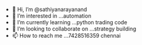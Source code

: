 - 👋 Hi, I’m @sathiyanarayanand
- 👀 I’m interested in ...automation 
- 🌱 I’m currently learning ...python trading code
- 💞️ I’m looking to collaborate on ...strategy building
- 📫 How to reach me ...7428516359 chennai

<!---
sathiyanarayanand/sathiyanarayanand is a ✨ special ✨ repository because its `README.md` (this file) appears on your GitHub profile.
You can click the Preview link to take a look at your changes.
--->
